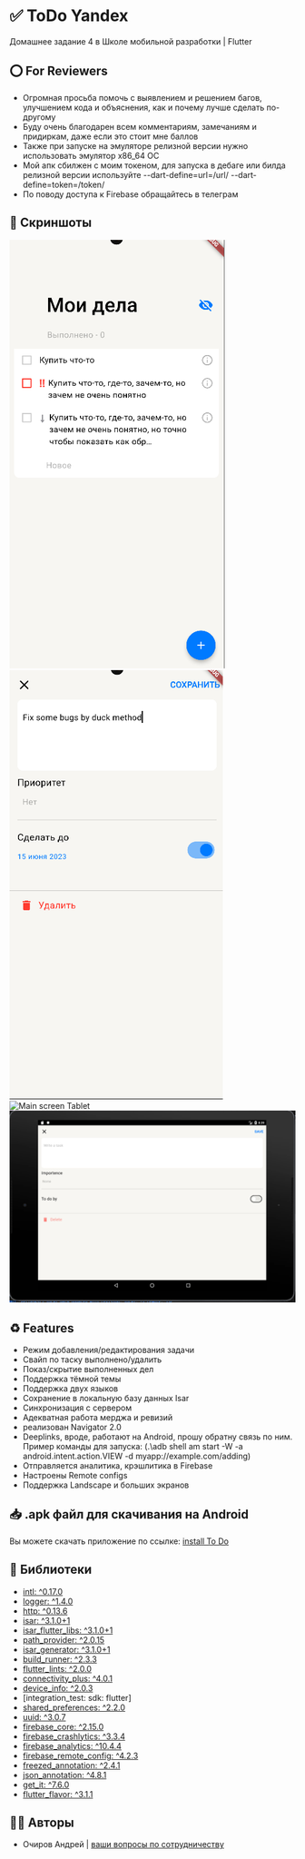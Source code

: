 # ✅ ToDo Yandex
Домашнее задание 4 в Школе мобильной разработки | Flutter

## ⭕️ For Reviewers
- Огромная просьба помочь с выявлением и решением багов, улучшением кода и объяснения, как и почему лучше сделать по-другому
- Буду очень благодарен всем комментариям, замечаниям и придиркам, даже если это стоит мне баллов
- Также при запуске на эмуляторе релизной версии нужно использовать эмулятор x86_64 ОС
- Мой апк сбилжен с моим токеном, для запуска в дебаге или билда релизной версии используйте --dart-define=url=/url/ --dart-define=token=/token/
- По поводу доступа к Firebase обращайтесь в телеграм

## 📱 Скриншоты

![Main screen](git/first.png) ![Add task](git/second.png)
![Main screen Tablet](git/ladnscape_tablet_main.png)
![Add task Tablet](git/ladnscape_tablet_add.png)


## ♻️ Features
- Режим добавления/редактирования задачи
- Свайп по таску выполнено/удалить
- Показ/скрытие выполненных дел
- Поддержка тёмной темы
- Поддержка двух языков
- Сохранение в локальную базу данных Isar
- Синхронизация с сервером
- Адекватная работа мерджа и ревизий
- реализован Navigator 2.0
- Deeplinks, вроде, работают на Android, прошу обратну связь по ним. Пример команды для запуска: (.\adb shell am start -W -a android.intent.action.VIEW -d myapp://example.com/adding)
- Отправляется аналитика, крэшлитика в Firebase
- Настроены Remote configs
- Поддержка Landscape и больших экранов


## 📥 .apk файл для скачивания на Android

Вы можете скачать приложение по ссылке: [install To Do](https://github.com/o4irov/to_do/releases/download/4.0/ToDo_release.apk)

## 📝 Библиотеки

- [intl: ^0.17.0](https://pub.dev/packages/intl)
- [logger: ^1.4.0](https://pub.dev/packages/logger)
- [http: ^0.13.6](https://pub.dev/packages/http)
- [isar: ^3.1.0+1](https://pub.dev/packages/isar)
- [isar_flutter_libs: ^3.1.0+1](https://pub.dev/packages/isar_flutter_libs)
- [path_provider: ^2.0.15](https://pub.dev/packages/path_provider)
- [isar_generator: ^3.1.0+1](https://pub.dev/packages/isar_generator)
- [build_runner: ^2.3.3](https://pub.dev/packages/build_runner)
- [flutter_lints: ^2.0.0](https://pub.dev/packages/flutter_lints)
- [connectivity_plus: ^4.0.1](https://pub.dev/packages/connectivity_plus)
- [device_info: ^2.0.3]()
- [integration_test: sdk: flutter]
- [shared_preferences: ^2.2.0](https://pub.dev/packages/shared_preferences)
- [uuid: ^3.0.7](https://pub.dev/packages/uuid)
- [firebase_core: ^2.15.0](https://pub.dev/packages/firebase_core)
- [firebase_crashlytics: ^3.3.4](https://pub.dev/packages/firebase_crashlytics)
- [firebase_analytics: ^10.4.4](https://pub.dev/packages/firebase_analytics)
- [firebase_remote_config: ^4.2.3](https://pub.dev/packages/firebase_remote_config)
- [freezed_annotation: ^2.4.1](https://pub.dev/packages/freezed_annotation)
- [json_annotation: ^4.8.1](https://pub.dev/packages/json_annotation)
- [get_it: ^7.6.0](https://pub.dev/packages/get_it)
- [flutter_flavor: ^3.1.1](https://pub.dev/packages/flutter_flavor)

## 👨‍💻 Авторы

- Очиров Андрей | [ваши вопросы по сотрудничеству](https://t.me/o41rov)